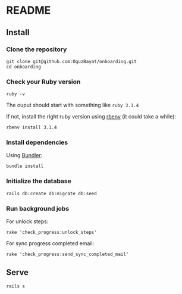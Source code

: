 # README

## Install

### Clone the repository

```shell
git clone git@github.com:OguzBayat/onboarding.git
cd onboarding
```

### Check your Ruby version

```shell
ruby -v
```

The ouput should start with something like `ruby 3.1.4`

If not, install the right ruby version using [rbenv](https://github.com/rbenv/rbenv) (it could take a while):

```shell
rbenv install 3.1.4
```

### Install dependencies

Using [Bundler](https://github.com/bundler/bundler):

```shell
bundle install
```


### Initialize the database

```shell
rails db:create db:migrate db:seed
```

### Run background jobs

For unlock steps:

```shell
rake 'check_progress:unlock_steps'
```

For sync progress completed email:

```shell
rake 'check_progress:send_sync_completed_mail'
```

## Serve

```shell
rails s
```

